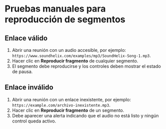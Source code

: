 # Pruebas manuales para reproducción de segmentos

## Enlace válido
1. Abrir una reunión con un audio accesible, por ejemplo:
   `https://www.soundhelix.com/examples/mp3/SoundHelix-Song-1.mp3`.
2. Hacer clic en **Reproducir fragmento** de cualquier segmento.
3. El segmento debe reproducirse y los controles deben mostrar el estado de pausa.

## Enlace inválido
1. Abrir una reunión con un enlace inexistente, por ejemplo:
   `https://example.com/archivo-inexistente.mp3`.
2. Hacer clic en **Reproducir fragmento** de un segmento.
3. Debe aparecer una alerta indicando que el audio no está listo y ningún control queda activo.
